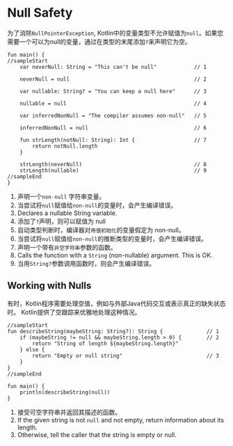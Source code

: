 # Null Safety

为了消除`NullPointerException`, Kotlin中的变量类型不允许赋值为`null`。如果您需要一个可以为null的变量，通过在类型的末尾添加`?`来声明它为空。

```run-kotlin
fun main() {
//sampleStart
    var neverNull: String = "This can't be null"            // 1
    
    neverNull = null                                        // 2
    
    var nullable: String? = "You can keep a null here"      // 3
    
    nullable = null                                         // 4
    
    var inferredNonNull = "The compiler assumes non-null"   // 5
    
    inferredNonNull = null                                  // 6
    
    fun strLength(notNull: String): Int {                   // 7
        return notNull.length
    }
    
    strLength(neverNull)                                    // 8
    strLength(nullable)                                     // 9
//sampleEnd
}
```

1. 声明一个`non-null` 字符串变量。
2. 当尝试将`null`赋值给`non-null`的变量时，会产生编译错误。
3. Declares a nullable String variable.
4. 添加了`?`声明，则可以赋值为 null
5. 自动类型判断时，编译器对`用值初始化`的变量假定为 non-null。
6. 当尝试将`null`赋值给`non-null`的推断类型的变量时，会产生编译错误。
7. 声明一个带有`非空字符串`参数的函数。
8. Calls the function with a `String` (non-nullable) argument. This is OK.
9. 当用`String?`参数调用函数时，则会产生编译错误。

## Working with Nulls

有时，Kotlin程序需要处理空值，例如与外部Java代码交互或表示真正的缺失状态时。
Kotlin提供了空跟踪来优雅地处理这种情况。

```run-kotlin
//sampleStart
fun describeString(maybeString: String?): String {              // 1
    if (maybeString != null && maybeString.length > 0) {        // 2
        return "String of length ${maybeString.length}"
    } else {
        return "Empty or null string"                           // 3
    }
}
//sampleEnd

fun main() {
    println(describeString(null))
}
```

1. 接受可空字符串并返回其描述的函数。
2. If the given string is not `null` and not empty, return information about its length.
3. Otherwise, tell the caller that the string is empty or null.

    
    
